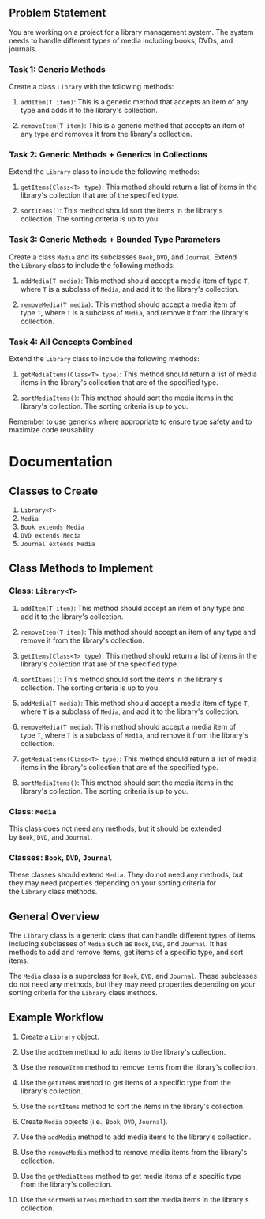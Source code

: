 ## Problem Statement

You are working on a project for a library management system. The system needs to handle different types of media including books, DVDs, and journals.

### Task 1: Generic Methods

Create a class `Library` with the following methods:

1. `addItem(T item)`: This is a generic method that accepts an item of any type and adds it to the library's collection.
    
2. `removeItem(T item)`: This is a generic method that accepts an item of any type and removes it from the library's collection.
    

### Task 2: Generic Methods + Generics in Collections

Extend the `Library` class to include the following methods:

1. `getItems(Class<T> type)`: This method should return a list of items in the library's collection that are of the specified type.
    
2. `sortItems()`: This method should sort the items in the library's collection. The sorting criteria is up to you.
    

### Task 3: Generic Methods + Bounded Type Parameters

Create a class `Media` and its subclasses `Book`, `DVD`, and `Journal`. Extend the `Library` class to include the following methods:

1. `addMedia(T media)`: This method should accept a media item of type `T`, where `T` is a subclass of `Media`, and add it to the library's collection.
    
2. `removeMedia(T media)`: This method should accept a media item of type `T`, where `T` is a subclass of `Media`, and remove it from the library's collection.
    

### Task 4: All Concepts Combined

Extend the `Library` class to include the following methods:

1. `getMediaItems(Class<T> type)`: This method should return a list of media items in the library's collection that are of the specified type.
    
2. `sortMediaItems()`: This method should sort the media items in the library's collection. The sorting criteria is up to you.
    

Remember to use generics where appropriate to ensure type safety and to maximize code reusability



# Documentation

## Classes to Create

1. `Library<T>`
2. `Media`
3. `Book extends Media`
4. `DVD extends Media`
5. `Journal extends Media`

## Class Methods to Implement

### Class: `Library<T>`

1. `addItem(T item)`: This method should accept an item of any type and add it to the library's collection.
    
2. `removeItem(T item)`: This method should accept an item of any type and remove it from the library's collection.
    
3. `getItems(Class<T> type)`: This method should return a list of items in the library's collection that are of the specified type.
    
4. `sortItems()`: This method should sort the items in the library's collection. The sorting criteria is up to you.
    
5. `addMedia(T media)`: This method should accept a media item of type `T`, where `T` is a subclass of `Media`, and add it to the library's collection.
    
6. `removeMedia(T media)`: This method should accept a media item of type `T`, where `T` is a subclass of `Media`, and remove it from the library's collection.
    
7. `getMediaItems(Class<T> type)`: This method should return a list of media items in the library's collection that are of the specified type.
    
8. `sortMediaItems()`: This method should sort the media items in the library's collection. The sorting criteria is up to you.
    

### Class: `Media`

This class does not need any methods, but it should be extended by `Book`, `DVD`, and `Journal`.

### Classes: `Book`, `DVD`, `Journal`

These classes should extend `Media`. They do not need any methods, but they may need properties depending on your sorting criteria for the `Library` class methods.

## General Overview

The `Library` class is a generic class that can handle different types of items, including subclasses of `Media` such as `Book`, `DVD`, and `Journal`. It has methods to add and remove items, get items of a specific type, and sort items.

The `Media` class is a superclass for `Book`, `DVD`, and `Journal`. These subclasses do not need any methods, but they may need properties depending on your sorting criteria for the `Library` class methods.

## Example Workflow

1. Create a `Library` object.
    
2. Use the `addItem` method to add items to the library's collection.
    
3. Use the `removeItem` method to remove items from the library's collection.
    
4. Use the `getItems` method to get items of a specific type from the library's collection.
    
5. Use the `sortItems` method to sort the items in the library's collection.
    
6. Create `Media` objects (i.e., `Book`, `DVD`, `Journal`).
    
7. Use the `addMedia` method to add media items to the library's collection.
    
8. Use the `removeMedia` method to remove media items from the library's collection.
    
9. Use the `getMediaItems` method to get media items of a specific type from the library's collection.
    
10. Use the `sortMediaItems` method to sort the media items in the library's collection.
